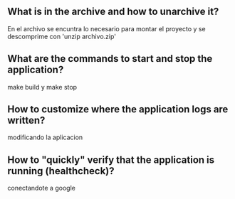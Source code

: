 ## What is in the archive and how to unarchive it?
En el archivo se encuntra lo necesario para montar el proyecto y se descomprime con 'unzip archivo.zip'

## What are the commands to start and stop the application?
make build y make stop

## How to customize where the application logs are written?
modificando la aplicacion

## How to "quickly" verify that the application is running (healthcheck)?
conectandote a google

